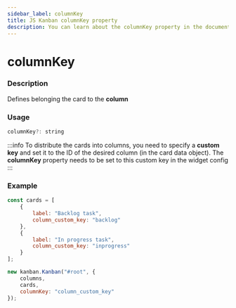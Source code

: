 ```yaml
---
sidebar_label: columnKey
title: JS Kanban columnKey property
description: You can learn about the columnKey property in the documentation of the JavaScript Kanban library. Browse developer guides and API reference, try out code examples and live demos.
---
```


# columnKey

### Description

Defines belonging the card to the **column**

### Usage

```js
columnKey?: string
```

:::info
To distribute the cards into columns, you need to specify a **custom key** and set it to the ID of the desired column (in the card data object). The **columnKey** property needs to be set to this custom key in the widget config
:::

### Example

```jsx {4,8,15}
const cards = [
	{
		label: "Backlog task",
		column_custom_key: "backlog"
	},
	{
		label: "In progress task",
		column_custom_key: "inprogress"
	}
];

new kanban.Kanban("#root", {
	columns,
	cards,
	columnKey: "column_custom_key"
});
```
